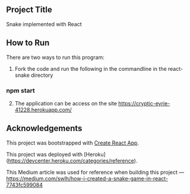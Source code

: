 ## Project Title

Snake implemented with React

## How to Run

There are two ways to run this program:

1. Fork the code and run the following in the commandline in the react-snake directory

### npm start

2. The application can be access on the site https://cryptic-eyrie-41228.herokuapp.com/

## Acknowledgements

This project was bootstrapped with [Create React App](https://github.com/facebook/create-react-app).

This project was deployed with [Heroku] (https://devcenter.heroku.com/categories/reference).

This Medium article was used for reference when building this project — https://medium.com/swlh/how-i-created-a-snake-game-in-react-7743fc599084 

